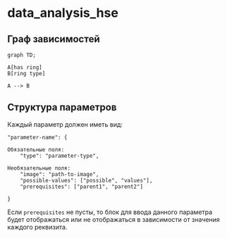 # data_analysis_hse

## Граф зависимостей

```mermaid
graph TD;

A[has ring]
B[ring type]

A --> B
```

## Структура параметров

Каждый параметр должен иметь вид:
```
"parameter-name": {

Обязательные поля:
    "type": "parameter-type",

Необязательные поля:
    "image": "path-to-image",
    "possible-values": ["possible", "values"],
    "prerequisites": ["parent1", "parent2"]

}
```
Если `prerequisites` не пусты, то блок для ввода данного параметра
будет отображаться  или не отображаться в зависимости от значения каждого
реквизита.

